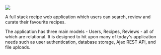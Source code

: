 ![](https://res.cloudinary.com/aitchmedia/image/upload/v1593416047/zesty-recipes-promo-cropped_wtfh7u.jpg)

A full stack recipe web application which users can search, review and curate their favourite recipes.

The application has three main models - Users, Recipes, Reviews - all of which are relational. It is designed to hit upon many of today's application needs such as user authentication, database storage, Ajax REST API, and file uploads.
